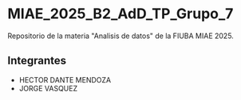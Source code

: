 
# MIAE_2025_B2_AdD_TP_Grupo_7

Repositorio de la materia "Analisis de datos" de la FIUBA MIAE 2025.

## Integrantes

- HECTOR DANTE MENDOZA
- JORGE VASQUEZ
